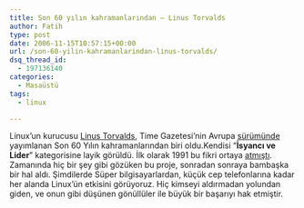 ```yaml
---
title: Son 60 yılın kahramanlarından – Linus Torvalds
author: Fatih
type: post
date: 2006-11-15T10:57:15+00:00
url: /son-60-yilin-kahramanlarindan-linus-torvalds/
dsq_thread_id:
  - 197136140
categories:
  - Masaüstü
tags:
  - linux

---
```

Linux&#8217;un kurucusu [Linus Torvalds][1], Time Gazetesi&#8217;nin Avrupa [sürümünde][2] yayımlanan Son 60 Yılın kahramanlarından biri oldu.Kendisi &#8220;**İsyancı ve Lider**&#8221; kategorisine layik görüldü. İlk olarak 1991 bu fikri ortaya [atmıştı][3]. Zamanında hiç bir şey gibi gözüken bu proje, sonradan sonraya bambaşka bir hal aldı. Şimdilerde Süper bilgisayarlardan, küçük cep telefonlarına kadar her alanda Linux&#8217;ün etkisini görüyoruz. Hiç kimseyi aldırmadan yolundan giden, ve onun gibi düşünen gönüllüler ile büyük bir başarıyı hak etmiştir.

 [1]: http://en.wikipedia.org/wiki/Linus_Torvalds
 [2]: http://www.time.com/time/europe/
 [3]: http://groups.google.de/group/comp.os.minix/msg/b813d52cbc5a044b?dmode=source